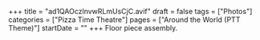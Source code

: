 +++
title = "ad1QAOczlnvwRLmUsCjC.avif"
draft = false
tags = ["Photos"]
categories = ["Pizza Time Theatre"]
pages = ["Around the World (PTT Theme)"]
startDate = ""
+++
Floor piece assembly.
